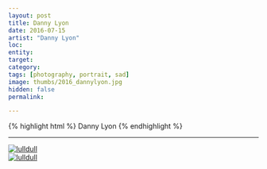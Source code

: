 ```yaml
---
layout: post
title: Danny Lyon
date: 2016-07-15
artist: "Danny Lyon"
loc: 
entity: 
target: 
category: 
tags: [photography, portrait, sad]
image: thumbs/2016_dannylyon.jpg
hidden: false
permalink:

---
```




{% highlight html %}
Danny Lyon
{% endhighlight %}

---


<div class="post_image">
	<a href="{{ site.baseurl }}/images/posts/2016_dannylyon/001.jpg" target="_blank">
	<img src="{{ site.baseurl }}/images/posts/2016_dannylyon/001.jpg" alt="lulldull"></a>
</div>

<div class="post_image">
	<a href="{{ site.baseurl }}/images/posts/2016_dannylyon/002.jpg" target="_blank">
	<img src="{{ site.baseurl }}/images/posts/2016_dannylyon/002.jpg" alt="lulldull"></a>
</div>
